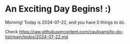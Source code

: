 # An Exciting Day Begins! :)

Morning! Today is 2024-07-22, and you have 0 things to do.

Check https://raw.githubusercontent.com/cauliyang/to-do-list/main/todos/2024-07-22.md